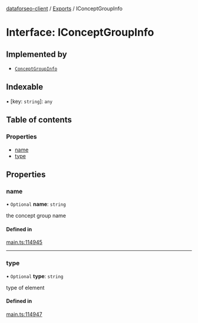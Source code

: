 [dataforseo-client](../README.md) / [Exports](../modules.md) / IConceptGroupInfo

# Interface: IConceptGroupInfo

## Implemented by

- [`ConceptGroupInfo`](../classes/ConceptGroupInfo.md)

## Indexable

▪ [key: `string`]: `any`

## Table of contents

### Properties

- [name](IConceptGroupInfo.md#name)
- [type](IConceptGroupInfo.md#type)

## Properties

### name

• `Optional` **name**: `string`

the concept group name

#### Defined in

[main.ts:114945](https://github.com/dataforseo/TypeScriptClient/blob/7ca1aa4/main.ts#L114945)

___

### type

• `Optional` **type**: `string`

type of element

#### Defined in

[main.ts:114947](https://github.com/dataforseo/TypeScriptClient/blob/7ca1aa4/main.ts#L114947)
